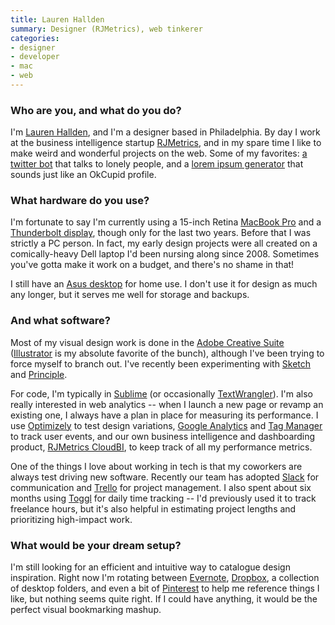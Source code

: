 ```yaml
---
title: Lauren Hallden
summary: Designer (RJMetrics), web tinkerer
categories:
- designer
- developer
- mac
- web
---
```


### Who are you, and what do you do?

I'm [Lauren Hallden](http://laurenhallden.com/ "Lauren's website."), and I'm a designer based in Philadelphia. By day I work at the business intelligence startup [RJMetrics](https://rjmetrics.com/ "A business data analytics company."), and in my spare time I like to make weird and wonderful projects on the web. Some of my favorites: [a twitter bot](http://www.laurenhallden.com/lonelyproject/ "Lauren's lonely Twitter bot.") that talks to lonely people, and a [lorem ipsum generator](http://www.laurenhallden.com/datingipsum/ "Lauren's dating ipsum generator.") that sounds just like an OkCupid profile.

### What hardware do you use?

I'm fortunate to say I'm currently using a 15-inch Retina [MacBook Pro][macbook-pro] and a [Thunderbolt display][thunderbolt-display], though only for the last two years. Before that I was strictly a PC person. In fact, my early design projects were all created on a comically-heavy Dell laptop I'd been nursing along since 2008. Sometimes you've gotta make it work on a budget, and there's no shame in that!

I still have an [Asus desktop][essentio-cm6830] for home use. I don't use it for design as much any longer, but it serves me well for storage and backups.

### And what software?

Most of my visual design work is done in the [Adobe Creative Suite][creative-suite] ([Illustrator][] is my absolute favorite of the bunch), although I've been trying to force myself to branch out. I've recently been experimenting with [Sketch][] and [Principle][].

For code, I'm typically in [Sublime][sublime-text] (or occasionally [TextWrangler][]). I'm also really interested in web analytics -- when I launch a new page or revamp an existing one, I always have a plan in place for measuring its performance. I use [Optimizely][] to test design variations, [Google Analytics][google-analytics] and [Tag Manager][google-tag-manager] to track user events, and our own business intelligence and dashboarding product, [RJMetrics CloudBI][cloudbi], to keep track of all my performance metrics.

One of the things I love about working in tech is that my coworkers are always test driving new software. Recently our team has adopted [Slack][] for communication and [Trello][] for project management. I also spent about six months using [Toggl][] for daily time tracking -- I'd previously used it to track freelance hours, but it's also helpful in estimating project lengths and prioritizing high-impact work.

### What would be your dream setup?

I'm still looking for an efficient and intuitive way to catalogue design inspiration. Right now I'm rotating between [Evernote][], [Dropbox][], a collection of desktop folders, and even a bit of [Pinterest][] to help me reference things I like, but nothing seems quite right. If I could have anything, it would be the perfect visual bookmarking mashup.

[essentio-cm6830]: https://www.asus.com/us/Tower-PCs/Essentio_CM6830/ "A desktop tower PC."
[macbook-pro]: https://www.apple.com/macbook-pro/ "A laptop."
[thunderbolt-display]: https://www.apple.com/displays/ "A Thunderbolt-powered monitor."
[cloudbi]: https://rjmetrics.com/product "A business data modelling and analytics service."
[creative-suite]: https://www.adobe.com/creativecloud.html "A collection of design tools."
[dropbox]: https://www.dropbox.com/ "Online syncing and storage."
[evernote]: https://evernote.com/ "Online software for capturing notes."
[google-analytics]: http://www.google.com/analytics/ "Web analytics."
[google-tag-manager]: https://www.google.com/analytics/tag-manager/ "A web tag management service."
[illustrator]: https://www.adobe.com/products/illustrator.html "A vector graphics editor."
[optimizely]: https://www.optimizely.com/ "An A/B testing service."
[pinterest]: https://www.pinterest.com/ "An online 'pinboard' service."
[principle]: http://principleformac.com/ "A design and animation tool."
[sketch]: https://www.sketchapp.com/ "A vector drawing application for Mac OS X."
[slack]: https://slack.com/ "A collaboration service."
[sublime-text]: http://www.sublimetext.com/ "A coder's text editor."
[textwrangler]: http://www.barebones.com/products/textwrangler/ "A free, powerful text editor for the Mac."
[toggl]: https://toggl.com/ "A time tracking service."
[trello]: https://trello.com/ "A project management service."
